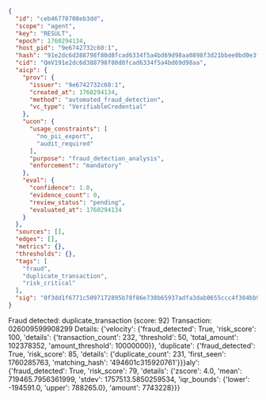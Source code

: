 ```json
{
  "id": "ceb46778708eb3dd",
  "scope": "agent",
  "key": "RESULT",
  "epoch": 1760294134,
  "host_pid": "9e6742732c60:1",
  "hash": "91e2dc6d388798f80d8fcad6334f5a4bd69d98aa0898f3d21bbee0bd0e3f2761",
  "cid": "QmV191e2dc6d388798f80d8fcad6334f5a4bd69d98aa",
  "aicp": {
    "prov": {
      "issuer": "9e6742732c60:1",
      "created_at": 1760294134,
      "method": "automated_fraud_detection",
      "vc_type": "VerifiableCredential"
    },
    "ucon": {
      "usage_constraints": [
        "no_pii_export",
        "audit_required"
      ],
      "purpose": "fraud_detection_analysis",
      "enforcement": "mandatory"
    },
    "eval": {
      "confidence": 1.0,
      "evidence_count": 0,
      "review_status": "pending",
      "evaluated_at": 1760294134
    }
  },
  "sources": [],
  "edges": [],
  "metrics": {},
  "thresholds": {},
  "tags": [
    "fraud",
    "duplicate_transaction",
    "risk_critical"
  ],
  "sig": "0f3dd1f6771c5097172895b78f86e738b65937adfa3dab0655ccc4f304bb9dc4"
}
```

Fraud detected: duplicate_transaction (score: 92)
Transaction: 026009599908299
Details: {'velocity': {'fraud_detected': True, 'risk_score': 100, 'details': {'transaction_count': 232, 'threshold': 50, 'total_amount': 102378352, 'amount_threshold': 10000000}}, 'duplicate': {'fraud_detected': True, 'risk_score': 85, 'details': {'duplicate_count': 231, 'first_seen': 1760285763, 'matching_hash': '494601c315920761'}}}aly': {'fraud_detected': True, 'risk_score': 79, 'details': {'zscore': 4.0, 'mean': 719465.7956361999, 'stdev': 1757513.5850259534, 'iqr_bounds': {'lower': -194591.0, 'upper': 788265.0}, 'amount': 7743228}}}